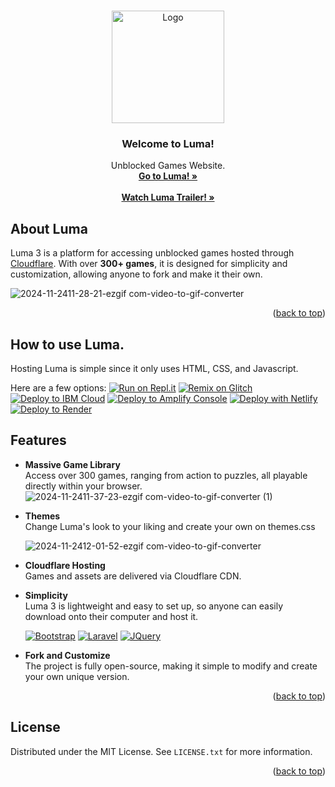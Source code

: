 <!-- Improved compatibility of back to top link: See: https://github.com/othneildrew/Best-README-Template/pull/73 -->
<a name="readme-top"></a>
<!--
*** Thanks for checking out the Best-README-Template. If you have a suggestion
*** that would make this better, please fork the repo and create a pull request
*** or simply open an issue with the tag "enhancement".
*** Don't forget to give the project a star!
*** Thanks again! Now go create something AMAZING! :D
-->



<!-- PROJECT SHIELDS -->
<!--
*** I'm using markdown "reference style" links for readability.
*** Reference links are enclosed in brackets [ ] instead of parentheses ( ).
*** See the bottom of this document for the declaration of the reference variables
*** for contributors-url, forks-url, etc. This is an optional, concise syntax you may use.
*** https://www.markdownguide.org/basic-syntax/#reference-style-links
-->


<!-- PROJECT LOGO -->
<br />
<div align="center">
  <a>
    <img src="img/websiteutility/waveylumacircle.gif" alt="Logo" width="180" height="180">
  </a>

  <h3 align="center">Welcome to Luma!</h3>

  <p align="center">
Unblocked Games Website.
    <br />
    <a href="https://www.lumamain.com"><strong>Go to Luma! »</strong></a>
    <br />
    <br />
        <a href="https://youtu.be/8Wa5fCSEqmY"><strong>Watch Luma Trailer! »</strong></a>


  </p>
</div>



<!-- ABOUT THE PROJECT -->
## About Luma


Luma 3 is a platform for accessing unblocked games hosted through [Cloudflare](https://www.cloudflare.com/). With over **300+ games**, it is designed for simplicity and customization, allowing anyone to fork and make it their own.


  ![2024-11-2411-28-21-ezgif com-video-to-gif-converter](https://github.com/user-attachments/assets/b4c5d80c-3ea9-422f-beda-91e6bca043b5)


<p align="right">(<a href="#readme-top">back to top</a>)</p>



<!-- GETTING STARTED -->
## How to use Luma.

Hosting Luma is simple since it only uses HTML, CSS, and Javascript.

Here are a few options:
[![Run on Repl.it](https://replit.com/badge/github/Corruptify/luma)](https://replit.com/new/github/Corruptify/luma)
[![Remix on Glitch](https://binbashbanana.github.io/deploy-buttons/buttons/remade/glitch.svg)](https://glitch.com/edit/#!/import/github/Corruptify/luma)
[![Deploy to IBM Cloud](https://binbashbanana.github.io/deploy-buttons/buttons/remade/ibmcloud.svg)](https://cloud.ibm.com/devops/setup/deploy?repository=https://github.com/Corruptify/luma)
[![Deploy to Amplify Console](https://binbashbanana.github.io/deploy-buttons/buttons/remade/amplifyconsole.svg)](https://console.aws.amazon.com/amplify/home#/deploy?repo=https://github.com/Corruptify/luma)
[![Deploy with Netlify](https://binbashbanana.github.io/deploy-buttons/buttons/remade/netlify.svg)](https://app.netlify.com/start/deploy?repository=https://github.com/Corruptify/luma)
[![Deploy to Render](https://binbashbanana.github.io/deploy-buttons/buttons/remade/render.svg)](https://render.com/deploy?repo=https://github.com/Corruptify/luma)



## Features

- **Massive Game Library**  
  Access over 300 games, ranging from action to puzzles, all playable directly within your browser.
![2024-11-2411-37-23-ezgif com-video-to-gif-converter (1)](https://github.com/user-attachments/assets/f747a4f8-f67c-478d-94ea-49ae0cbdbb4e)


- **Themes**  
  Change Luma's look to your liking and create your own on themes.css

    ![2024-11-2412-01-52-ezgif com-video-to-gif-converter](https://github.com/user-attachments/assets/71f1cf04-e02b-4eca-bdac-362e31a3804a)


- **Cloudflare Hosting**  
  Games and assets are delivered via Cloudflare CDN.

- **Simplicity**  
  Luma 3 is lightweight and easy to set up, so anyone can easily download onto their computer and host it.

    [![Bootstrap][Bootstrap.com]][Bootstrap-url]  [![Laravel][Laravel.com]][Laravel-url]  [![JQuery][JQuery.com]][JQuery-url]




- **Fork and Customize**  
  The project is fully open-source, making it simple to modify and create your own unique version.





<p align="right">(<a href="#readme-top">back to top</a>)</p>


<!-- LICENSE -->
## License

Distributed under the MIT License. See `LICENSE.txt` for more information.

<p align="right">(<a href="#readme-top">back to top</a>)</p>




<!-- MARKDOWN LINKS & IMAGES -->
<!-- https://www.markdownguide.org/basic-syntax/#reference-style-links -->
[contributors-shield]: https://img.shields.io/github/contributors/othneildrew/Best-README-Template.svg?style=for-the-badge
[contributors-url]: https://github.com/othneildrew/Best-README-Template/graphs/contributors
[forks-shield]: https://img.shields.io/github/forks/othneildrew/Best-README-Template.svg?style=for-the-badge
[forks-url]: https://github.com/othneildrew/Best-README-Template/network/members
[stars-shield]: https://img.shields.io/github/stars/othneildrew/Best-README-Template.svg?style=for-the-badge
[stars-url]: https://github.com/othneildrew/Best-README-Template/stargazers
[issues-shield]: https://img.shields.io/github/issues/othneildrew/Best-README-Template.svg?style=for-the-badge
[issues-url]: https://github.com/othneildrew/Best-README-Template/issues
[license-shield]: https://img.shields.io/github/license/othneildrew/Best-README-Template.svg?style=for-the-badge
[license-url]: https://github.com/othneildrew/Best-README-Template/blob/master/LICENSE.txt
[linkedin-shield]: https://img.shields.io/badge/-LinkedIn-black.svg?style=for-the-badge&logo=linkedin&colorB=555
[linkedin-url]: https://linkedin.com/in/othneildrew
[product-screenshot]: images/screenshot.png
[Laravel.com]: https://img.shields.io/badge/CSS-2965f1?style=for-the-badge&logo=css3&logoColor=white
[Laravel-url]: https://en.wikipedia.org/wiki/CSS
[Bootstrap.com]: https://img.shields.io/badge/HTML5-f06529?style=for-the-badge&logo=html5&logoColor=white
[Bootstrap-url]: https://developer.mozilla.org/en-US/docs/Web/HTML
[JQuery.com]: https://img.shields.io/badge/javascript-f7df1e?style=for-the-badge&logo=javascript&logoColor=white
[JQuery-url]: https://www.javascript.com/
